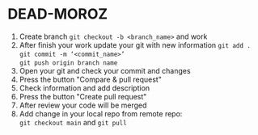 # DEAD-MOROZ

1. Create branch
  `git checkout -b <branch_name>`
and work
2. After finish your work update your git with new information
  `git add .`   
  `git commit -m ‘<commit_name>’`   
  `git push origin branch name`
3. Open your git and check your commit and changes
4. Press the button  "Compare & pull request" 
5. Check information and add description
6. Press the button "Create pull request"
7. After review your code will be merged
8. Add change in your local repo from remote repo:   
 `git checkout main`
and
 `git pull`

